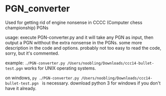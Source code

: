 # PGN_converter
Used for getting rid of engine nonsense in CCCC (Computer chess championship) PGNs

usage: execute PGN-converter.py and it will take any PGN as input, then output a PGN witthout the extra nonsense in the PGNs. some more description in the code and options. probably not too easy to read the code, sorry, but it's commented.

example: ``./PGN-converter.py /Users/noobling/Downloads/ccc14-bullet-test.pgn``
works for UNIX operating systems.

on windows, ``py ./PGN-converter.py /Users/noobling/Downloads/ccc14-bullet-test.pgn ``
is necessary. download python 3 for windows if you don't have it already.

